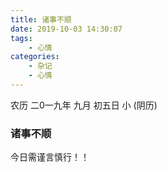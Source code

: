```yaml
---
title: 诸事不顺
date: 2019-10-03 14:30:07
tags:
    - 心情
categories:
    - 杂记
    - 心情
---
```


农历 二0一九年 九月 初五日 小 (阴历)
<!-- more -->

### 诸事不顺 

今日需谨言慎行！！